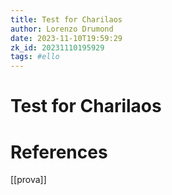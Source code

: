 ```yaml
---
title: Test for Charilaos
author: Lorenzo Drumond
date: 2023-11-10T19:59:29
zk_id: 20231110195929
tags: #ello
---
```



# Test for Charilaos

# References
[[prova]]
